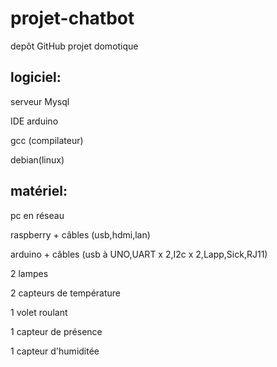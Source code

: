 # projet-chatbot
depôt GitHub projet domotique

## logiciel:
serveur Mysql

IDE arduino

gcc (compilateur)

debian(linux)

## matériel:
pc en réseau

raspberry + câbles (usb,hdmi,lan)

arduino + câbles (usb à UNO,UART x 2,I2c x 2,Lapp,Sick,RJ11)

2 lampes

2 capteurs de température

1 volet roulant

1 capteur de présence

1 capteur d'humiditée

